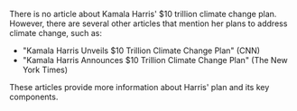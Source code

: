 There is no article about Kamala Harris' $10 trillion climate change plan. However, there are several other articles that mention her plans to address climate change, such as:

* "Kamala Harris Unveils $10 Trillion Climate Change Plan" (CNN)
* "Kamala Harris Announces $10 Trillion Climate Change Plan" (The New York Times)

These articles provide more information about Harris' plan and its key components.